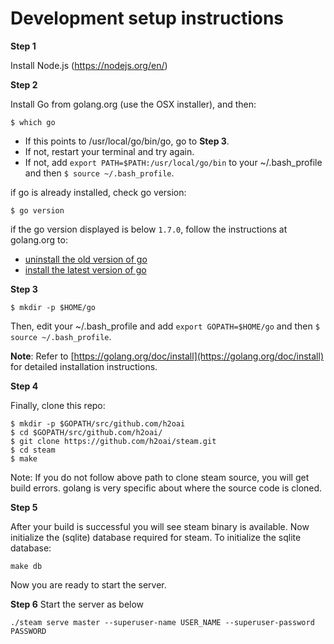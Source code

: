 
# Development setup instructions

**Step 1**

Install Node.js (https://nodejs.org/en/)

**Step 2**

Install Go from golang.org (use the OSX installer), and then:
```
$ which go
```

- If this points to /usr/local/go/bin/go, go to **Step 3**.
- If not, restart your terminal and try again.
- If not, add `export PATH=$PATH:/usr/local/go/bin` to your ~/.bash_profile and then `$ source ~/.bash_profile`.

if go is already installed, check go version: 

```
$ go version
```

if the go version displayed is below `1.7.0`, follow the instructions at golang.org to:
- [uninstall the old version of go](https://golang.org/doc/install#uninstall)
- [install the latest version of go](https://golang.org/doc/install)

**Step 3**

```
$ mkdir -p $HOME/go
```

Then, edit your ~/.bash_profile and add `export GOPATH=$HOME/go` and then `$ source ~/.bash_profile`.

**Note**: Refer to [https://golang.org/doc/install](https://golang.org/doc/install) for detailed installation instructions. 

**Step 4**

Finally, clone this repo:

```
$ mkdir -p $GOPATH/src/github.com/h2oai
$ cd $GOPATH/src/github.com/h2oai/
$ git clone https://github.com/h2oai/steam.git
$ cd steam
$ make
```

Note: If you do not follow above path to clone steam source, you will get build errors. golang is very specific about where the source code is cloned. 

**Step 5**

After your build is successful you will see steam binary is available. Now initialize the (sqlite) database required for steam. To initialize the sqlite database:

```
make db
```

Now you are ready to start the server. 

**Step 6**
Start the server as below

```
./steam serve master --superuser-name USER_NAME --superuser-password PASSWORD
```






